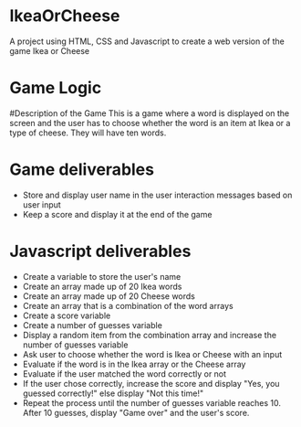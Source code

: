 # IkeaOrCheese
A project using HTML, CSS and Javascript to create a web version of the game Ikea or Cheese

# Game Logic

#Description of the Game
This is a game where a word is displayed on the screen and the user has to choose whether the word is an item at Ikea or a type of cheese. They will have ten words.

# Game deliverables
* Store and display user name in the user interaction messages based on user input
* Keep a score and display it at the end of the game

# Javascript deliverables
* Create a variable to store the user's name
* Create an array made up of 20 Ikea words
* Create an array made up of 20 Cheese words
* Create an array that is a combination of the word arrays
* Create a score variable
* Create a number of guesses variable
* Display a random item from the combination array and increase the number of guesses variable
* Ask user to choose whether the word is Ikea or Cheese with an input
* Evaluate if the word is in the Ikea array or the Cheese array
* Evaluate if the user matched the word correctly or not
* If the user chose correctly, increase the score and display "Yes, you guessed correctly!" else display "Not this time!"
* Repeat the process until the number of guesses variable reaches 10. After 10 guesses, display "Game over" and the user's score.

